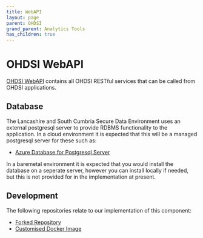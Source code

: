 ```yaml
---
title: WebAPI
layout: page
parent: OHDSI
grand_parent: Analytics Tools
has_children: true
---
```


# OHDSI WebAPI
[OHDSI WebAPI](https://github.com/OHDSI/WebAPI) contains all OHDSI RESTful services that can be called from OHDSI applications.

## Database
The Lancashire and South Cumbria Secure Data Environment uses an external postgresql server to provide RDBMS functionality to the application. In a cloud environment it is expected that this will be a managed postgresql server for these such as:
* [Azure Database for Postgresql Server](../Infrastructure/Elastic-Compute-Resource/Microsoft-Azure/Postgresql-Server.md)

In a baremetal environment it is expected that you would install the database on a seperate server, however you can install locally if needed, but this is not provided for in the implementation at present.

## Development
The following repositories relate to our implementation of this component:
* [Forked Repository](https://github.com/lsc-sde/fork-ohdsi-webapi)
* [Customised Docker Image](https://github.com/lsc-sde/docker-ohdsi-webapi)